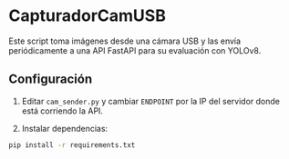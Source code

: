 # CapturadorCamUSB

Este script toma imágenes desde una cámara USB y las envía periódicamente a una API FastAPI para su evaluación con YOLOv8.

## Configuración

1. Editar `cam_sender.py` y cambiar `ENDPOINT` por la IP del servidor donde está corriendo la API.

2. Instalar dependencias:

```bash
pip install -r requirements.txt
